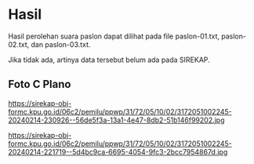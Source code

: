 # Hasil

Hasil perolehan suara paslon dapat dilihat pada file paslon-01.txt, paslon-02.txt, dan paslon-03.txt.

Jika tidak ada, artinya data tersebut belum ada pada SIREKAP.

## Foto C Plano

https://sirekap-obj-formc.kpu.go.id/06c2/pemilu/ppwp/31/72/05/10/02/3172051002245-20240214-230926--56de5f3a-13a1-4e47-8db2-51b146f99202.jpg

https://sirekap-obj-formc.kpu.go.id/06c2/pemilu/ppwp/31/72/05/10/02/3172051002245-20240214-221719--5d4bc9ca-6695-4054-9fc3-2bcc7954867d.jpg
